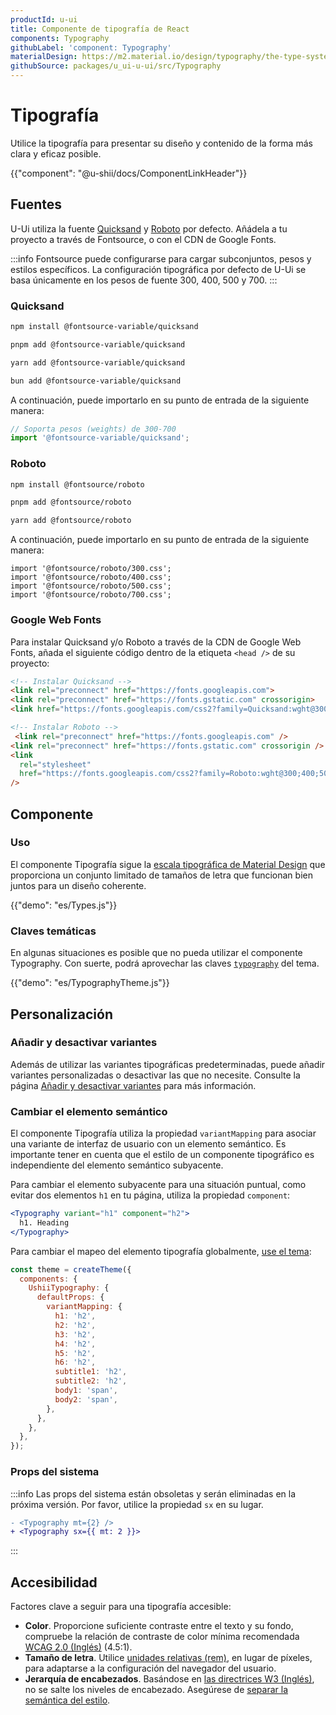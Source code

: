 ```yaml
---
productId: u-ui
title: Componente de tipografía de React
components: Typography
githubLabel: 'component: Typography'
materialDesign: https://m2.material.io/design/typography/the-type-system.html
githubSource: packages/u_ui-u-ui/src/Typography
---
```


# Tipografía

<p class="description">Utilice la tipografía para presentar su diseño y contenido de la forma más clara y eficaz posible.</p>

{{"component": "@u-shii/docs/ComponentLinkHeader"}}

## Fuentes

U-Ui utiliza la fuente [Quicksand](https://fonts.google.com/specimen/Quicksand) y [Roboto](https://fonts.google.com/specimen/Roboto) por defecto.
Añádela a tu proyecto a través de Fontsource, o con el CDN de Google Fonts.

:::info
Fontsource puede configurarse para cargar subconjuntos, pesos y estilos específicos. La configuración tipográfica por defecto de U-Ui se basa únicamente en los pesos de fuente 300, 400, 500 y 700.
:::

### Quicksand

<codeblock storageKey="package-manager">

```bash npm
npm install @fontsource-variable/quicksand
```

```bash pnpm
pnpm add @fontsource-variable/quicksand
```

```bash yarn
yarn add @fontsource-variable/quicksand
```

```bash bun
bun add @fontsource-variable/quicksand
```

</codeblock>

A continuación, puede importarlo en su punto de entrada de la siguiente manera:

```jsx 
// Soporta pesos (weights) de 300-700
import '@fontsource-variable/quicksand';
```

### Roboto

<codeblock storageKey="package-manager">

```bash npm
npm install @fontsource/roboto
```

```bash pnpm
pnpm add @fontsource/roboto
```

```bash yarn
yarn add @fontsource/roboto
```

</codeblock>

A continuación, puede importarlo en su punto de entrada de la siguiente manera:

```tsx
import '@fontsource/roboto/300.css';
import '@fontsource/roboto/400.css';
import '@fontsource/roboto/500.css';
import '@fontsource/roboto/700.css';
```

### Google Web Fonts

Para instalar Quicksand y/o Roboto a través de la CDN de Google Web Fonts, añada el siguiente código dentro de la etiqueta `<head />` de su proyecto:

```html
<!-- Instalar Quicksand -->
<link rel="preconnect" href="https://fonts.googleapis.com">
<link rel="preconnect" href="https://fonts.gstatic.com" crossorigin>
<link href="https://fonts.googleapis.com/css2?family=Quicksand:wght@300..700&display=swap" rel="stylesheet">

<!-- Instalar Roboto -->
 <link rel="preconnect" href="https://fonts.googleapis.com" />
<link rel="preconnect" href="https://fonts.gstatic.com" crossorigin />
<link
  rel="stylesheet"
  href="https://fonts.googleapis.com/css2?family=Roboto:wght@300;400;500;700&display=swap"
/>
```

## Componente

### Uso

El componente Tipografía sigue la [escala tipográfica de Material Design](https://m2.material.io/design/typography/#type-scale) que proporciona un conjunto limitado de tamaños de letra que funcionan bien juntos para un diseño coherente.

{{"demo": "es/Types.js"}}

### Claves temáticas

En algunas situaciones es posible que no pueda utilizar el componente Typography.
Con suerte, podrá aprovechar las claves [`typography`](/u_ui/u-ui/customization/default-theme/?expand-path=$.typography) del tema.

{{"demo": "es/TypographyTheme.js"}}

## Personalización

### Añadir y desactivar variantes

Además de utilizar las variantes tipográficas predeterminadas, puede añadir variantes personalizadas o desactivar las que no necesite. Consulte la página [Añadir y desactivar variantes](/u_ui/u-ui/customization/typography/#adding-amp-disabling-variants) para más información.

### Cambiar el elemento semántico

El componente Tipografía utiliza la propiedad `variantMapping` para asociar una variante de interfaz de usuario con un elemento semántico.
Es importante tener en cuenta que el estilo de un componente tipográfico es independiente del elemento semántico subyacente.

Para cambiar el elemento subyacente para una situación puntual, como evitar dos elementos `h1` en tu página, utiliza la propiedad `component`:

```jsx
<Typography variant="h1" component="h2">
  h1. Heading
</Typography>
```

Para cambiar el mapeo del elemento tipografía globalmente, [use el tema](/u_ui/u-ui/customization/typography/#adding-amp-disabling-variant):

```js
const theme = createTheme({
  components: {
    UshiiTypography: {
      defaultProps: {
        variantMapping: {
          h1: 'h2',
          h2: 'h2',
          h3: 'h2',
          h4: 'h2',
          h5: 'h2',
          h6: 'h2',
          subtitle1: 'h2',
          subtitle2: 'h2',
          body1: 'span',
          body2: 'span',
        },
      },
    },
  },
});
```

### Props del sistema

:::info
Las props del sistema están obsoletas y serán eliminadas en la próxima versión. Por favor, utilice la propiedad `sx` en su lugar.

```diff
- <Typography mt={2} />
+ <Typography sx={{ mt: 2 }}>
```

:::

## Accesibilidad

Factores clave a seguir para una tipografía accesible:

- **Color**. Proporcione suficiente contraste entre el texto y su fondo, compruebe la relación de contraste de color mínima recomendada [WCAG 2.0 (Inglés)](https://www.w3.org/TR/UNDERSTANDING-WCAG20/visual-audio-contrast-contrast.html) (4.5:1).
- **Tamaño de letra**. Utilice [unidades relativas (rem)](/u_ui/u-ui/customization/typography/#font-size), en lugar de píxeles, para adaptarse a la configuración del navegador del usuario.
- **Jerarquía de encabezados**. Basándose en [las directrices W3 (Inglés)](https://www.w3.org/WAI/tutorials/page-structure/headings/), no se salte los niveles de encabezado. Asegúrese de [separar la semántica del estilo](#cambiar-el-elemento-semántico).